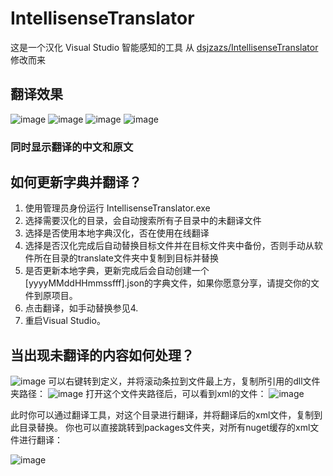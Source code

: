 # IntellisenseTranslator
这是一个汉化 Visual Studio 智能感知的工具
从 [dsjzazs/IntellisenseTranslator](https://github.com/dsjzazs/IntellisenseTranslator) 修改而来


## 翻译效果
![image](https://user-images.githubusercontent.com/13758552/185071382-cc7d314f-ccfc-40ab-93ed-b78b77c9e093.png)
![image](https://user-images.githubusercontent.com/13758552/185071408-8fedf271-ee1e-4a75-8378-45f27794eb87.png)
![image](https://user-images.githubusercontent.com/13758552/185071468-f4b38b3a-4090-4f66-87f2-d33b2e6f7897.png)
![image](https://user-images.githubusercontent.com/13758552/185071552-22772b11-d2ff-4a5e-a620-9b73f6bfe498.png)
### 同时显示翻译的中文和原文


## 如何更新字典并翻译？
1. 使用管理员身份运行 IntellisenseTranslator.exe
2. 选择需要汉化的目录，会自动搜索所有子目录中的未翻译文件
3. 选择是否使用本地字典汉化，否在使用在线翻译
4. 选择是否汉化完成后自动替换目标文件并在目标文件夹中备份，否则手动从软件所在目录的translate文件夹中复制到目标并替换
5. 是否更新本地字典，更新完成后会自动创建一个[yyyyMMddHHmmssfff].json的字典文件，如果你愿意分享，请提交你的文件到原项目。
6. 点击翻译，如手动替换参见4. 
7. 重启Visual Studio。







## 当出现未翻译的内容如何处理？
![image](https://user-images.githubusercontent.com/13758552/184807374-ad6a54d3-e1f8-4013-b0b6-0b1e661a7f88.png)
可以右键转到定义，并将滚动条拉到文件最上方，复制所引用的dll文件夹路径：
![image](https://user-images.githubusercontent.com/13758552/184807607-d1f48153-86a2-4e89-a905-9c5870ea07a7.png)
打开这个文件夹路径后，可以看到xml的文件：
![image](https://user-images.githubusercontent.com/13758552/184807756-7c5982a5-4119-4c71-b4d8-69f1db080f97.png)

此时你可以通过翻译工具，对这个目录进行翻译，并将翻译后的xml文件，复制到此目录替换。
你也可以直接跳转到packages文件夹，对所有nuget缓存的xml文件进行翻译：

![image](https://user-images.githubusercontent.com/13758552/184807980-d0b6f696-b508-4d73-b87a-0db47124f036.png)
